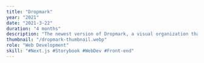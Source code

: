 ```yaml
---
title: "Dropmark"
year: "2021"
date: "2021-3-22"
duration: "4 months"
description: "The newest version of Dropmark, a visual organization that has been used by almost 50,0000 people."
thumbnail: "/dropmark-thumbnail.webp"
role: "Web Development"
skill: "#Next.js #Storybook #WebDev #Front-end"
---
```

